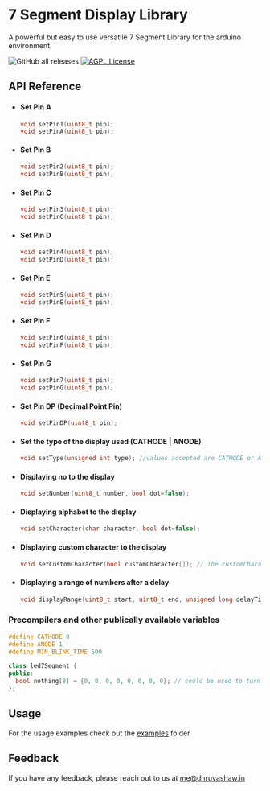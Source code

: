 
# 7 Segment Display Library

A powerful but easy to use versatile 7 Segment Library for the arduino environment.

![GitHub all releases](https://img.shields.io/github/downloads/Dhruvacube/7-Segment/total)
[![AGPL License](https://img.shields.io/badge/license-AGPL-blue.svg)](http://www.gnu.org/licenses/agpl-3.0)



## API Reference

- #### Set Pin A
  ```cpp
  void setPin1(uint8_t pin);
  void setPinA(uint8_t pin);
  ```
- #### Set Pin B
  ```cpp
  void setPin2(uint8_t pin);
  void setPinB(uint8_t pin);
  ```
- #### Set Pin C
  ```cpp
  void setPin3(uint8_t pin);
  void setPinC(uint8_t pin);
  ```
- #### Set Pin D
  ```cpp
  void setPin4(uint8_t pin);
  void setPinD(uint8_t pin);
  ```
- #### Set Pin E
  ```cpp
  void setPin5(uint8_t pin);
  void setPinE(uint8_t pin);
  ```
- #### Set Pin F
  ```cpp
  void setPin6(uint8_t pin);
  void setPinF(uint8_t pin);
  ```
- #### Set Pin G
  ```cpp
  void setPin7(uint8_t pin);
  void setPinG(uint8_t pin);
  ```
- #### Set Pin DP (Decimal Point Pin)
  ```cpp
  void setPinDP(uint8_t pin);
  ```
- #### Set the type of the display used (CATHODE | ANODE)
  ```cpp
  void setType(unsigned int type); //values accepted are CATHODE or ANODE
  ```

- #### Displaying no to the display
  ```cpp
  void setNumber(uint8_t number, bool dot=false);
  ```
  
- #### Displaying alphabet to the display
  ```cpp
  void setCharacter(char character, bool dot=false);
  ```
  
- #### Displaying custom character to the display
  ```cpp
  void setCustomCharacter(bool customCharacter[]); // The customCharacter array length could be either 7 or 8 elemnts long
  ```

- #### Displaying a range of numbers after a delay
  ```cpp
  void displayRange(uint8_t start, uint8_t end, unsigned long delayTime=MIN_BLINK_TIME); //min delay is 1/2 second
  ```

### Precompilers and other publically available variables
```cpp
#define CATHODE 0
#define ANODE 1
#define MIN_BLINK_TIME 500

class led7Segment {
public:
  bool nothing[8] = {0, 0, 0, 0, 0, 0, 0, 0}; // could be used to turn of or display nothing on the 7 segment display
};
```

## Usage

For the usage examples check out the [examples](https://github.com/Dhruvacube/7-Segment/tree/main/examples) folder

## Feedback

If you have any feedback, please reach out to us at me@dhruvashaw.in

